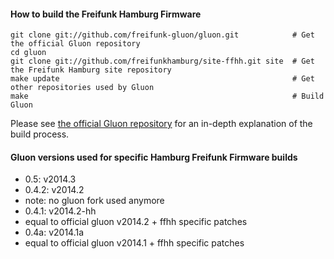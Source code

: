 #### How to build the Freifunk Hamburg Firmware
    
    git clone git://github.com/freifunk-gluon/gluon.git            # Get the official Gluon repository
    cd gluon
    git clone git://github.com/freifunkhamburg/site-ffhh.git site  # Get the Freifunk Hamburg site repository
    make update                                                    # Get other repositories used by Gluon
    make                                                           # Build Gluon

Please see [the official Gluon repository](https://github.com/freifunk-gluon/gluon) for an in-depth explanation of the build process.


#### Gluon versions used for specific Hamburg Freifunk Firmware builds

- 0.5: v2014.3
- 0.4.2: v2014.2
 - note: no gluon fork used anymore
- 0.4.1: v2014.2-hh
 - equal to official gluon v2014.2 + ffhh specific patches
- 0.4a: v2014.1a
 - equal to official gluon v2014.1 + ffhh specific patches 
